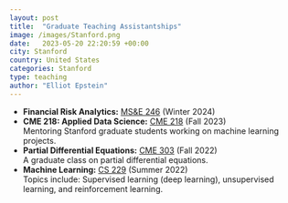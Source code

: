 ```yaml
---
layout: post
title:  "Graduate Teaching Assistantships"
image: /images/Stanford.png
date:   2023-05-20 22:20:59 +00:00
city: Stanford
country: United States
categories: Stanford
type: teaching
author: "Elliot Epstein"
---
```

- **Financial Risk Analytics:** [MS&E 246](https://explorecourses.stanford.edu/search?q=MS%26E+246%3a+Financial+Risk+Analytics&view=catalog&filter-coursestatus-Active=on&academicYear=20232024)  (Winter 2024)
- **CME 218: Applied Data Science:** [CME 218](https://explorecourses.stanford.edu/search?view=catalog&filter-coursestatus-Active=on&page=0&catalog=&academicYear=&q=cme+218&collapse=)     (Fall 2023) <br>
Mentoring Stanford graduate students working on machine learning projects.
- **Partial Differential Equations:** [CME 303](http://web.stanford.edu/~andras/220.html) (Fall 2022) <br>
A graduate class on partial differential equations.
- **Machine Learning:** [CS 229](https://cs229.stanford.edu/) (Summer 2022) <br> 
Topics include: Supervised learning (deep learning), unsupervised learning, and reinforcement learning.




